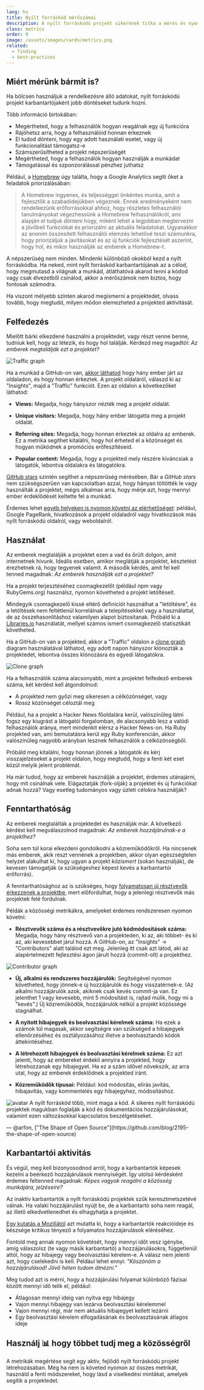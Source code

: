 ```yaml
---
lang: hu
title: Nyílt forráskód mérőszámai
description: A nyílt forráskódú projekt sikerének titka a mérés és nyomon követés.
class: metrics
order: 9
image: /assets/images/cards/metrics.png
related:
  - finding
  - best-practices
---
```


## Miért mérünk bármit is?

Ha bölcsen használjuk a rendelkezésre álló adatokat, nyílt forráskódú projekt karbantartójaként jobb döntéseket tudunk hozni.

Több információ birtokában:

* Megértheted, hogy a felhasználók hogyan reagálnak egy új funkcióra
* Rájöhetsz arra, hogy a felhasználóid honnan érkeznek
* El tudod dönteni, hogy egy adott használati esetet, vagy új funkcionalitást támogatsz-e
* Számszerűsítheted a projekt népszerűségét
* Megértheted, hogy a felhasználók hogyan használják a munkádat
* Támogatással és szponzorálással pénzhez juthatsz

Például, a [Homebrew](https://github.com/Homebrew/brew/blob/bbed7246bc5c5b7acb8c1d427d10b43e090dfd39/docs/Analytics.md) úgy találta, hogy a Google Analytics segíti őket a feladatok priorizálásában:

> A Homebrew ingyenes, és teljességgel önkéntes munka, amit a fejlesztők a szabadidejükben végeznek. Ennek eredményeként nem rendelkezünk erőforrásokkal ahhoz, hogy részletes felhasználói tanulmányokat végezhessünk a Homebrew felhasználókról, ami alapján el tudjuk dönteni hogy, miként lehet a legjobban megtervezni a jövőbeli funkciókat és priorizálni az aktuális feladatokat. Ugyanakkor az anonim összesített felhasználói elemzés lehetővé teszi számunkra, hogy priorizáljuk a javításokat és az új funkciók fejlesztését aszerint, hogy hol, és mikor használják az emberek a Homebrew-t.

A népszerűség nem minden. Mindenki különböző okokból kezd a nyílt forráskódba. Ha neked, mint nyílt forráskód karbantartójának az a célod, hogy megmutasd a világnak a munkád, átláthatóvá akarod tenni a kódod vagy csak élvezetből csinálod, akkor a mérőszámok nem biztos, hogy fontosak számodra.

Ha viszont mélyebb szinten akarod megismerni a projektedet, olvass tovább, hogy megtudd, milyen módon elemezheted a projekted aktivitását.

## Felfedezés

Mielőtt bárki elkezdené használni a projektedet, vagy részt venne benne, tudniuk kell, hogy az létezik, és hogy hol találják. Kérdezd meg magadtól: _Az emberek megtalálják ezt a projektet?_

![Traffic graph](/assets/images/metrics/repo_traffic_graphs_tooltip.png)

Ha a munkád a GitHub-on van, [akkor láthatod](https://help.github.com/articles/about-repository-graphs/#traffic) hogy hány ember járt az oldaladon, és hogy honnan érkeztek. A projekt oldaláról, válaszd ki az "Insights", majd a "Traffic" funkciót. Ezen az oldalon a következőket láthatod:

* **Views:** Megadja, hogy hányszor nézték meg a projekt oldalát.

* **Unique visitors:** Megadja, hogy hány ember látogatta meg a projekt oldalát.

* **Referring sites:** Megadja, hogy honnan érkeztek az oldalra az emberek. Ez a metrika segíthet kitalálni, hogy hol érheted el a közönséget és hogyan működnek a promóciós erőfeszítéseid.

* **Popular content:** Megadja, hogy a projekted mely részére kíváncsiak a látogatók, lebontva oldalakra és látogatókra.

[GitHub stars](https://help.github.com/articles/about-stars/) szintén segíthet a népszerűség mérésében. Bár a _GitHub stars_ nem szükségszerűen van kapcsolatban azzal, hogy hányan töltötték le vagy használták a projektet, mégis alkalmas arra, hogy mérje azt, hogy mennyi ember érdeklődését keltette fel a munkád.

Érdemes lehet [egyéb helyeken is nyomon követni az elérhetőséget](https://opensource.com/business/16/6/pirate-metrics): például, Google PageRank, hivatkozások a projekt oldaladról vagy hivatkozások más nyílt forráskódú oldalról, vagy weboldalról.

## Használat

Az emberek megtalálják a projektet ezen a vad és őrült dolgon, amit internetnek hívunk. Ideális esetben, amikor meglátják a projektet, késztetést érezhetnek rá, hogy tegyenek valamit. A második kérdés, amit fel kell tenned magadnak: _Az emberek használják ezt a projektet?_

Ha a projekt terjesztéséhez csomagkezelőt (például npm vagy RubyGems.org) használsz, nyomon követheted a projekt letöltéseit.

Mindegyik csomagkezelő kissé eltérő definíciót használhat a "letöltésre", és a letöltések nem feltétlenül korrelálnak a telepítésekkel vagy a használattal, de az összehasonlításhoz valamilyen alapot biztosítanak. Próbáld ki a [Libraries.io](https://libraries.io/) használatát, mellyel számos ismert csomagkezelő statisztikáit követheted.

Ha a GitHub-on van a projekted, akkor a "Traffic" oldalon a [clone graph](https://github.com/blog/1873-clone-graphs) diagram használatával láthatod, egy adott napon hányszor klónozták a projektedet, lebontva összes klónozásra és egyedi látogatókra.

![Clone graph](/assets/images/metrics/clone_graph.png)

Ha a felhasználók száma alacsonyabb, mint a projektet felfedező emberek száma, két kérdést kell átgondolnod:

* A projekted nem győzi meg sikeresen a célközönséget, vagy
* Rossz közönséget céloztál meg

Például, ha a projekt a Hacker News főoldalára kerül, valószínűleg látni fogsz egy kiugrást a látogatói forgalomban, de alacsonyabb lesz a valódi felhasználók aránya, mert mindenkit elérsz a Hacker News-on. Ha Ruby projekted van, ami bemutatásra kerül egy Ruby konferencián, akkor valószínűleg nagyobb arányban lesznek felhasználók a célközönségből.

Próbáld meg kitalálni, hogy honnan jönnek a látogatók és kérj visszajelzéseket a projekt oldalon, hogy megtudd, hogy a fenti két eset közül melyik jelent problémát.

Ha már tudod, hogy az emberek használják a projektet, érdemes utánajárni, hogy mit csinálnak vele. Elágaztatják (fork-olják) a projektet és új funkciókat adnak hozzá? Vagy esetleg tudományos vagy üzleti célokra használják?

## Fenntarthatóság

Az emberek megtalálták a projektedet és használják már. A következő kérdést kell megválaszolnod magadnak: _Az emberek hozzájárulnak-e a projekthez?_

Soha sem túl korai elkezdeni gondolkodni a közreműködőkről. Ha nincsenek más emberek, akik részt vennének a projektben, akkor olyan egészségtelen helyzet alakulhat ki, hogy ugyan a projekt _közismert_ (sokan használják), de kevesen támogatják (a szükségeshez képest kevés a karbantartói erőforrás).

A fenntarthatósághoz az is szükséges, hogy [folyamatosan új résztvevők érkezzenek a projektbe](http://blog.abigailcabunoc.com/increasing-developer-engagement-at-mozilla-science-learning-advocacy#contributor-pathways_2), mert előfordulhat, hogy a jelenlegi résztvevők más projektek felé fordulnak.

Példák a közösségi metrikákra, amelyeket érdemes rendszeresen nyomon követni:

* **Résztvevők száma és a résztvevőkre jutó kódmódosítások száma:** Megadja, hogy hány résztvevő van a projekteden, ki az, aki többet- és ki az, aki kevesebbet járul hozzá. A GitHub-on, az "Insights" -> "Contributors" alatt találod ezt meg. Jelenleg itt csak azt látod, aki az alapértelmezett fejlesztési ágon járult hozzá (commit-olt) a projekthez.

![Contributor graph](/assets/images/metrics/repo_contributors_specific_graph.png)

* **Új, alkalmi és rendszeres hozzájárulók:** Segítségével nyomon követheted, hogy jönnek-e új hozzájárulók és hogy visszatérnek-e. (Az alkalmi hozzájárulók azok, akiknek csak kevés commit-ja van. Ez jelenthet 1 vagy kevesebb, mint 5 módosítást is, rajtad múlik, hogy mi a "kevés".) Új közreműködők, hozzájárulók nélkül a projekt közössége stagnálhat.

* **A nyitott hibajegyek és beolvasztási kérelmek száma:** Ha ezek a számok túl magasak, akkor segítségre van szükséged a hibajegyek ellenőrzéséhez és osztályozásához illetve a beolvasztandó kódok áttekintéséhez.

* **A létrehozott hibajegyek és beolvasztási kérelmek száma:** Ez azt jelenti, hogy az embereket érdekli annyira a projekted, hogy létrehozzanak egy hibajegyet. Ha ez a szám idővel növekszik, az arra utal, hogy az emberek érdeklődnek a projekted iránt.

* **Közreműködők típusai:** Például: kód módosítás, elírás javítás, hibajavítás, vagy kommentelés egy hibajegyhez, módosításhoz.

<aside markdown="1" class="pquote">
  <img src="https://avatars.githubusercontent.com/arfon?s=180" class="pquote-avatar" alt="avatar">
  A nyílt forráskód több, mint maga a kód. A sikeres nyílt forráskódú projektek magukban foglalják a kód és dokumentációs hozzájárulásokat, valamint ezen változásokkal kapcsolatos beszélgetéseket.
  <p markdown="1" class="pquote-credit">
— @arfon, ["The Shape of Open Source"](https://github.com/blog/2195-the-shape-of-open-source)
  </p>
</aside>

## Karbantartói aktivitás

És végül, meg kell bizonyosodnod arról, hogy a karbantartók képesek kezelni a beérkező hozzájárulások mennyiségét. Így utolsó kérdésként érdemes feltenned magadnak: _Képes vagyok reagálni a közösség munkájára, jelzéseire?_

Az inaktív karbantartók a nyílt forráskódú projektek szűk keresztmetszetévé válnak. Ha valaki hozzájárulást nyújt be, de a karbantartó soha nem reagál, az illető elkedvetlenedhet és elhagyhatja a projektet.

[Egy kutatás a Mozillától](https://docs.google.com/presentation/d/1hsJLv1ieSqtXBzd5YZusY-mB8e1VJzaeOmh8Q4VeMio/edit#slide=id.g43d857af8_0177) azt mutatta ki, hogy a karbantartók reakcióideje és készsége kritikus tényező a folyamatos hozzájárulások eléréséhez.

Fontold meg annak nyomon követését, hogy mennyi időt vesz igénybe, amíg válaszolsz (te vagy másik karbantartó) a hozzájárulásokra, függetlenül attól, hogy az hibajegy vagy beolvasztási kérelem-e. A válasz nem jelenti azt, hogy cselekedni is kell. Például lehet ennyi: _"Köszönöm a hozzájárulásod! Jövő héten tudom átnézni."_

Meg tudod azt is mérni, hogy a hozzájárulási folyamat különböző fázisai között mennyi idő telik el, például:

* Átlagosan mennyi ideig van nyitva egy hibajegy
* Vajon mennyi hibajegy van lezárva beolvasztási kérelemmel
* Vajon mennyi régi, már nem aktuális hibajegyet kellett lezárni
* Egy beolvasztási kérelem elfogadásának és beolvasztásának átlagos ideje

## Használj 📊 hogy többet tudj meg a közösségről

A metrikák megértése segít egy aktív, fejlődő nyílt forráskódú projekt létrehozásában. Még ha nem is követed nyomon az összes metrikát, használd a fenti módszereket, hogy lásd a viselkedési mintákat, amelyek segítik a projektedet.
